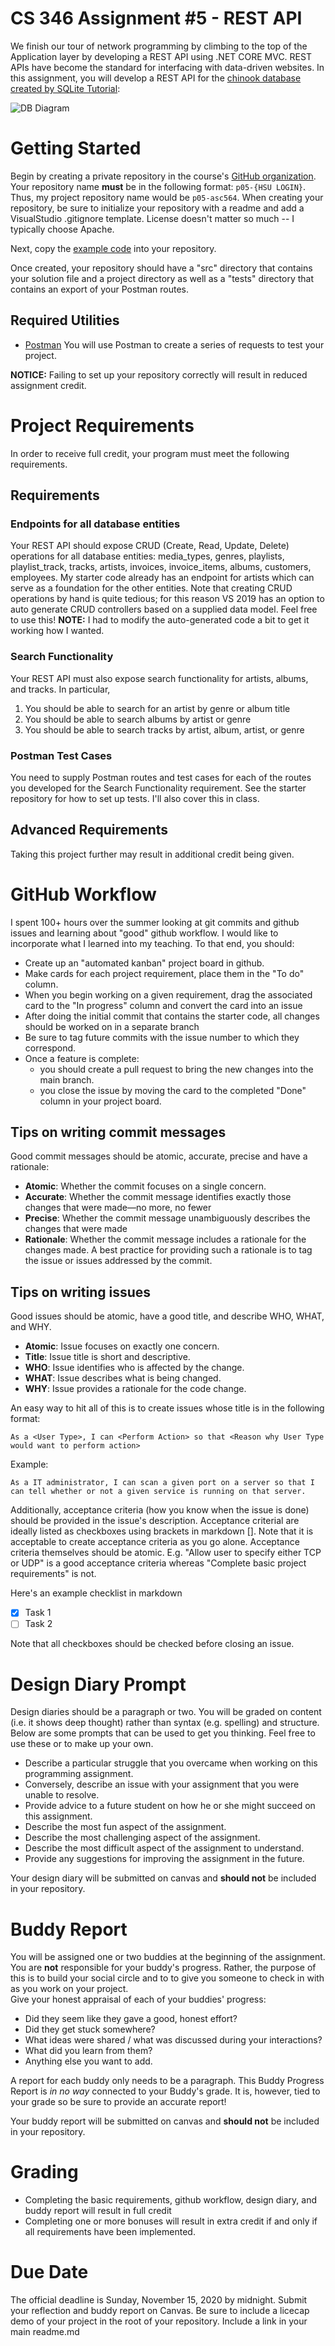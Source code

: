 # CS 346 Assignment #5 - REST API
We finish our tour of network programming by climbing to the top of the Application layer by developing a REST API using .NET CORE MVC.  REST APIs have become the standard for interfacing with data-driven websites.  In this assignment, you will develop a REST API for the [chinook database created by SQLite Tutorial](https://www.sqlitetutorial.net/sqlite-sample-database/):

![DB Diagram](chinook.png)

# Getting Started
Begin by creating a private repository in the course's [GitHub organization](https://github.com/HSU-F20-CS346).
Your repository name **__must__** be in the following format: ```p05-{HSU LOGIN}```.  Thus, my project repository
name would be ```p05-asc564```.  When creating your repository, be sure to initialize your repository with a readme
and add a VisualStudio .gitignore template.  License doesn't matter so much -- I typically choose Apache.  

Next, copy the [example code](https://github.com/HSU-F20-CS346/example-restapi) into your repository.  

Once created, your repository should have a "src" directory that contains your solution file and 
a project directory as well as a "tests" directory that contains an export of your Postman routes.     

## Required Utilities
* [Postman](https://www.postman.com/)
You will use Postman to create a series of requests to test your project.  

**__NOTICE:__** Failing to set up your repository correctly will result in reduced assignment credit.  

# Project Requirements
In order to receive full credit, your program must meet the following requirements.

## Requirements

### Endpoints for all database entities
Your REST API should expose CRUD (Create, Read, Update, Delete) operations for all database entities: media_types, genres, playlists, playlist_track, tracks, artists, invoices, invoice_items, albums, customers, employees.  My starter code already has an endpoint for artists which can serve as a foundation for the other entities.  Note that creating CRUD operations by hand is quite tedious; for this reason VS 2019 has an option to auto generate CRUD controllers based on a supplied data model.  Feel free to use this!  **NOTE:** I had to modify the auto-generated code a bit to get it working how I wanted.

### Search Functionality
Your REST API must also expose search functionality for artists, albums, and tracks.  In particular,

1. You should be able to search for an artist by genre or album title
2. You should be able to search albums by artist or genre
3. You should be able to search tracks by artist, album, artist, or genre

### Postman Test Cases
You need to supply Postman routes and test cases for each of the routes you developed for the Search Functionality requirement.  See the starter repository for how to set up tests.  I'll also cover this in class. 

## Advanced Requirements
Taking this project further may result in additional credit being given. 

# GitHub Workflow
I spent 100+ hours over the summer looking at git commits and github issues and learning about "good" github workflow.
I would like to incorporate what I learned into my teaching.  To that end, you should:

* Create up an "automated kanban" project board in github.
* Make cards for each project requirement, place them in the "To do" column.  
* When you begin working on a given requirement, drag the associated card to the "In progress" column and convert
the card into an issue
* After doing the initial commit that contains the starter code, all changes should be worked on in a separate branch
* Be sure to tag future commits with the issue number to which they correspond. 
* Once a feature is complete:
   * you should create a pull request to bring the new changes into the main branch.  
   * you close the issue by moving the card to the completed "Done" column in your project board.

## Tips on writing commit messages
Good commit messages should be atomic, accurate, precise and have a rationale:
* **__Atomic__**: Whether the commit focuses on a single concern.
* **__Accurate__**: Whether the commit message identifies exactly those changes that were made—no more, no fewer
* **__Precise__**: Whether the commit message unambiguously describes the changes that were made
* **__Rationale__**: Whether the commit message includes a rationale for the changes made. A best practice for providing such a rationale is to tag the issue or issues addressed by the commit. 

## Tips on writing issues
Good issues should be atomic, have a good title, and describe WHO, WHAT, and WHY. 
* **__Atomic__**: Issue focuses on exactly one concern. 
* **__Title__**: Issue title is short and descriptive.
* **__WHO__**: Issue identifies who is affected by the change. 
* **__WHAT__**: Issue describes what is being changed.  
* **__WHY__**: Issue provides a rationale for the code change. 

An easy way to hit all of this is to create issues whose title is in the following format:

```As a <User Type>, I can <Perform Action> so that <Reason why User Type would want to perform action>```

Example:

```As a IT administrator, I can scan a given port on a server so that I can tell whether or not a given service is running on that server.```

Additionally, acceptance criteria (how you know when the issue is done) should be provided in the issue's description. 
Acceptance criterial are ideally listed as checkboxes using brackets in markdown [].  Note that it is acceptable to create acceptance criteria as you
go alone.  Acceptance criteria themselves should be atomic. E.g. "Allow user to specify either TCP or UDP" is a good
acceptance criteria whereas "Complete basic project requirements" is not.  

Here's an example checklist in markdown

- [x] Task 1
- [ ] Task 2

Note that all checkboxes should be checked before closing an issue.

# Design Diary Prompt
Design diaries should be a paragraph or two.  You will be graded on content (i.e. it shows 
deep thought) rather than syntax (e.g. spelling) and structure.  Below are some prompts that can be used to get 
you thinking.  Feel free to use these or to make up your own.
* Describe a particular struggle that you overcame when working on this programming assignment.
* Conversely, describe an issue with your assignment that you were unable to resolve.
* Provide advice to a future student on how he or she might succeed on this assignment.
* Describe the most fun aspect of the assignment.
* Describe the most challenging aspect of the assignment.
* Describe the most difficult aspect of the assignment to understand.
* Provide any suggestions for improving the assignment in the future.

Your design diary will be submitted on canvas and **__should not__** be included in your repository.

# Buddy Report
You will be assigned one or two buddies at the beginning of the assignment.  You are **__not__**
responsible for your buddy's progress.  Rather, the purpose of this is to build your social 
circle and to to give you someone to check in with as you work on your project.  
Give your honest appraisal of each of your buddies' progress:

* Did they seem like they gave a good, honest effort?  
* Did they get stuck somewhere?
* What ideas were shared / what was discussed during your interactions?
* What did you learn from them?
* Anything else you want to add.

A report for each buddy only needs to be a paragraph.  This Buddy Progress Report is _*in no way*_ 
connected to your Buddy's grade.  It is, however, tied to your grade so be sure to provide an accurate report!

Your buddy report will be submitted on canvas and **__should not__** be included in your repository.

# Grading
* Completing the basic requirements, github workflow, design diary, and buddy report will result in full credit
* Completing one or more bonuses will result in extra credit if and only if all requirements 
have been implemented.  

# Due Date
The official deadline is Sunday, November 15, 2020 by midnight.  Submit your reflection and buddy report on Canvas.  Be sure to include a licecap demo of your project in the root of your repository.  Include a link in your main readme.md
